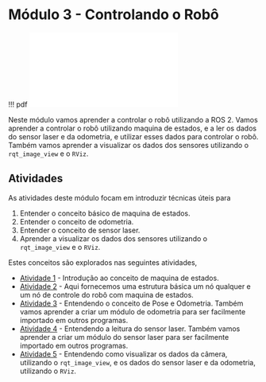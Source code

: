 # Módulo 3 - Controlando o Robô

!!! pdf
    ![](slides.pdf)


Neste módulo vamos aprender a controlar o robô utilizando a ROS 2. Vamos aprender a controlar o robô utilizando maquina de estados, e a ler os dados do sensor laser e da odometria, e utilizar esses dados para controlar o robô. Também vamos aprender a visualizar os dados dos sensores utilizando o `rqt_image_view` e o `RViz`.

## Atividades
As atividades deste módulo focam em introduzir técnicas úteis para 

1. Entender o conceito básico de maquina de estados.
2. Entender o conceito de odometria.
3. Entender o conceito de sensor laser.
4. Aprender a visualizar os dados dos sensores utilizando o `rqt_image_view` e o `RViz`.

Estes conceitos são explorados nas seguintes atividades,

- [Atividade 1](atividades/1-maquina-de-estados.md) - Introdução ao conceito de maquina de estados.
- [Atividade 2](atividades/2-estrutura-basica.md) - Aqui fornecemos uma estrutura básica um nó qualquer e um nó de controle do robô com maquina de estados.
- [Atividade 3](atividades/3-odometria.md) - Entendendo o conceito de Pose e Odometria. Também vamos aprender a criar um módulo de odometria para ser facilmente importado em outros programas.
- [Atividade 4](atividades/4-laser.md) - Entendendo a leitura do sensor laser. Também vamos aprender a criar um módulo do sensor laser para ser facilmente importado em outros programas.
- [Atividade 5](atividades/5-visualizacao.md) - Entendendo como visualizar os dados da câmera, utilizando o `rqt_image_view`, e os dados do sensor laser e da odometria, utilizando o `RViz`.

<!-- ## Para entregar

!!! exercise
    Clique no link abaixo para ser direcionado para o Github Classroom da APS 3.

    As APSs são em dupla dentro da mesma turma, no link você deve escolher seu parceiro e/ou criar um grupo.

    As entregas da APS 3 são em vídeo. Siga o tutorial [guia de configuração da APS](https://insper.github.io/robotica-computacional/screen_record/) para saber como fazer a gravação do vídeo no Ubuntu. Feito isso, realize o upload do vídeo no YouTube e coloque o link no arquivo `README.md` do seu repositório.

    [APS 3 - Github Classroom](https://classroom.github.com/a/RB7GaxQd)

    A data final de entrega é **{{ data_APS3 }}**. -->
